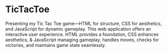 # TicTacToe
Presenting my Tic Tac Toe game—HTML for structure, CSS for aesthetics, and JavaScript for dynamic gameplay. This web application offers an interactive user experience. HTML provides a foundation, CSS enhances aesthetics, &amp; JavaScript managing gameplay, handles moves, checks for victories, and maintains game state seamlessly. 
